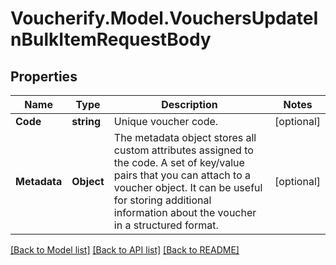 # Voucherify.Model.VouchersUpdateInBulkItemRequestBody

## Properties

Name | Type | Description | Notes
------------ | ------------- | ------------- | -------------
**Code** | **string** | Unique voucher code. | [optional] 
**Metadata** | **Object** | The metadata object stores all custom attributes assigned to the code. A set of key/value pairs that you can attach to a voucher object. It can be useful for storing additional information about the voucher in a structured format. | [optional] 

[[Back to Model list]](../../README.md#documentation-for-models) [[Back to API list]](../../README.md#documentation-for-api-endpoints) [[Back to README]](../../README.md)

